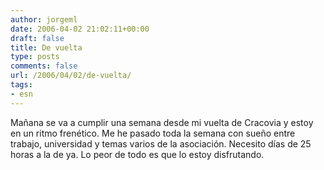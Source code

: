 ```yaml
---
author: jorgeml
date: 2006-04-02 21:02:11+00:00
draft: false
title: De vuelta
type: posts
comments: false
url: /2006/04/02/de-vuelta/
tags:
- esn
---
```


Mañana se va a cumplir una semana desde mi vuelta de Cracovia y estoy en un ritmo frenético. Me he pasado toda la semana con sueño entre trabajo, universidad y temas varios de la asociación. Necesito días de 25 horas a la de ya. Lo peor de todo es que lo estoy disfrutando.
